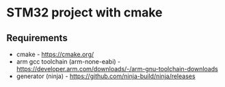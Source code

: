 # STM32 project with cmake

## Requirements
* cmake - https://cmake.org/
* arm gcc toolchain (arm-none-eabi) - https://developer.arm.com/downloads/-/arm-gnu-toolchain-downloads
* generator (ninja) - https://github.com/ninja-build/ninja/releases


